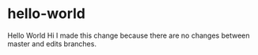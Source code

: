 # hello-world
Hello World
Hi I made this change because there are no changes between master and edits branches.
